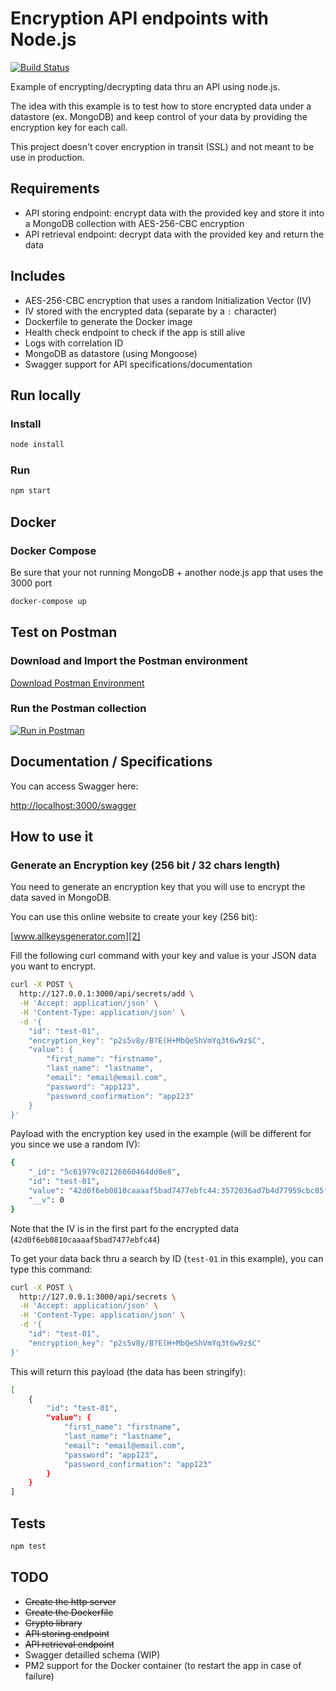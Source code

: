 # Encryption API endpoints with Node.js

[![Build Status](https://travis-ci.org/timoa/nodejs-encryption-api-example.svg?branch=master)](https://travis-ci.org/timoa/nodejs-encryption-api-example)

Example of encrypting/decrypting data thru an API using node.js.

The idea with this example is to test how to store encrypted data under a datastore (ex. MongoDB) and keep control of your data by providing the encryption key for each call.

This project doesn't cover encryption in transit (SSL) and not meant to be use in production.

## Requirements

- API storing endpoint: encrypt data with the provided key and store it into a MongoDB collection with AES-256-CBC encryption
- API retrieval endpoint: decrypt data with the provided key and return the data

## Includes

- AES-256-CBC encryption that uses a random Initialization Vector (IV)
- IV stored with the encrypted data (separate by a `:` character)
- Dockerfile to generate the Docker image
- Health check endpoint to check if the app is still alive
- Logs with correlation ID
- MongoDB as datastore (using Mongoose)
- Swagger support for API specifications/documentation

## Run locally

### Install

``` bash
node install
```

### Run

``` bash
npm start
```

## Docker

### Docker Compose

Be sure that your not running MongoDB + another node.js app that uses the 3000 port

```bash
docker-compose up
```

## Test on Postman

### Download and Import the Postman environment

[Download Postman Environment](https://raw.githubusercontent.com/timoa/nodejs-encryption-api-example/master/src/config/postman.environment.json)

### Run the Postman collection

[![Run in Postman](https://run.pstmn.io/button.svg)](https://app.getpostman.com/run-collection/e34aee6688c0937c6643)

## Documentation / Specifications

You can access Swagger here:

[http://localhost:3000/swagger][1]

## How to use it

### Generate an Encryption key (256 bit / 32 chars length)

You need to generate an encryption key that you will use to encrypt the data saved in MongoDB.

You can use this online website to create your key (256 bit):

[www.allkeysgenerator.com][2]

Fill the following curl command with your key and value is your JSON data you want to encrypt.

``` bash
curl -X POST \
  http://127.0.0.1:3000/api/secrets/add \
  -H 'Accept: application/json' \
  -H 'Content-Type: application/json' \
  -d '{
    "id": "test-01",
    "encryption_key": "p2s5v8y/B?E(H+MbQeShVmYq3t6w9z$C",
    "value": {
        "first_name": "firstname",
        "last_name": "lastname",
        "email": "email@email.com",
        "password": "app123",
        "password_confirmation": "app123"
    }
}'
```

Payload with the encryption key used in the example (will be different for you since we use a random IV):

``` bash
{
    "_id": "5c61979c82126860464dd0e8",
    "id": "test-01",
    "value": "42d0f6eb0810caaaaf5bad7477ebfc44:3572036ad7b4d77959cbc85feb364bf2c3442f7290ab210e88b00aae5a8122509df282db39ffcd092a927c4f302b93ba87f70563af8a51b29577196cc010d5514d29351ee74b64538d9004f581c911ea059be8769520075659e497a6b716ab95af692b56326a682b443d05150e90d8b75c43eabe15a27c01f240eae9edecf345436bb294b28c41087629754b01ada42c",
    "__v": 0
}
```

Note that the IV is in the first part fo the encrypted data (`42d0f6eb0810caaaaf5bad7477ebfc44`)

To get your data back thru a search by ID (`test-01` in this example), you can type this command:

``` bash
curl -X POST \
  http://127.0.0.1:3000/api/secrets \
  -H 'Accept: application/json' \
  -H 'Content-Type: application/json' \
  -d '{
    "id": "test-01",
    "encryption_key": "p2s5v8y/B?E(H+MbQeShVmYq3t6w9z$C"
}'
```

This will return this payload (the data has been stringify):

``` bash
[
    {
        "id": "test-01",
        "value": {
            "first_name": "firstname",
            "last_name": "lastname",
            "email": "email@email.com",
            "password": "app123",
            "password_confirmation": "app123"
        }
    }
]
```

## Tests

``` bash
npm test
```

## TODO

- ~~Create the http server~~
- ~~Create the Dockerfile~~
- ~~Crypto library~~
- ~~API storing endpoint~~
- ~~API retrieval endpoint~~
- Swagger detailled schema (WIP)
- PM2 support for the Docker container (to restart the app in case of failure)

[1]: http://localhost:3000/swagger
[2]: http://www.allkeysgenerator.com/Random/Security-Encryption-Key-Generator.aspx
[3]: https://raw.githubusercontent.com/timoa/nodejs-encryption-api-example/master/src/config/postman.environment.json
